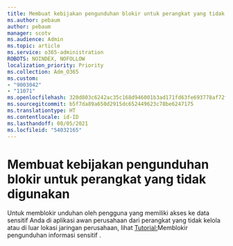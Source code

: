```yaml
---
title: Membuat kebijakan pengunduhan blokir untuk perangkat yang tidak digunakan
ms.author: pebaum
author: pebaum
manager: scotv
ms.audience: Admin
ms.topic: article
ms.service: o365-administration
ROBOTS: NOINDEX, NOFOLLOW
localization_priority: Priority
ms.collection: Adm_O365
ms.custom:
- "9003042"
- "11071"
ms.openlocfilehash: 320d803c6242ac35c168d946001b3ad171fd63fe693778af72fb50fe305dc572
ms.sourcegitcommit: b5f7da89a650d2915dc652449623c78be6247175
ms.translationtype: HT
ms.contentlocale: id-ID
ms.lasthandoff: 08/05/2021
ms.locfileid: "54032165"
---
```

# <a name="create-a-block-download-policy-for-unmanaged-devices"></a>Membuat kebijakan pengunduhan blokir untuk perangkat yang tidak digunakan

Untuk memblokir unduhan oleh pengguna yang memiliki akses ke data sensitif Anda di aplikasi awan perusahaan dari perangkat yang tidak kelola atau di luar lokasi jaringan perusahaan, lihat [Tutorial:](https://docs.microsoft.com/cloud-app-security/use-case-proxy-block-session-aad)Memblokir pengunduhan informasi sensitif .




